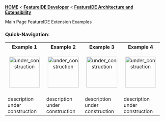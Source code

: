 <!-- Breadcrumb -->
[**HOME**](https://github.com/FeatureIDE/FeatureIDE/wiki) < [**FeatureIDE Developer**](https://github.com/FeatureIDE/FeatureIDE/wiki/FeatureIDE-Developer) < [**FeatureIDE Architecture and Extensibility**](https://github.com/FeatureIDE/FeatureIDE/wiki/FeatureIDE-Architecture-and-Extensibility)

<!-- Introduction -->
Main Page FeatureIDE Extension Examples

<!-- Quick-Navigation-Table -->
### Quick-Navigation:

<table>
	<tr>
		<th>Example 1</th>
		<th>Example 2</th>
		<th>Example 3</th>
		<th>Example 4</th>
	</tr>
	<tr>
		<td width="160px">
			<p align="center">
				<img height="100" width="100" alt="under_construction" src="https://github.com/FeatureIDE/FeatureIDE/wiki/Assets/under_construction.png">
			</p>
		</td>
		<td width="160px">
			<p align="center">
				<img height="100" width="100" alt="under_construction" src="https://github.com/FeatureIDE/FeatureIDE/wiki/Assets/under_construction.png">
			</p>
		</td>
		<td width="160px">
			<p align="center">
				<img height="100" width="100" alt="under_construction" src="https://github.com/FeatureIDE/FeatureIDE/wiki/Assets/under_construction.png">
			</p>
		</td>
		<td width="160px">
			<p align="center">
				<img height="100" width="100" alt="under_construction" src="https://github.com/FeatureIDE/FeatureIDE/wiki/Assets/under_construction.png">
			</p>
		</td>
	</tr>
	<tr>
		<td>
			<!--a href="/FeatureIDE/FeatureIDE/wiki/Eclipse-RCP-and-RAP-Development">Eclipse RCP and RAP</a-->
		</td>
		<td>
			<!--a href="/FeatureIDE/FeatureIDE/wiki/Checkout-FeatureIDE-sources">Checkout FeatureIDE sources</a-->
		</td>
		<td>
			<!--a href="/FeatureIDE/FeatureIDE/wiki/Run-configuration-[FeatureIDE-Dev]">Run Configuration</a-->
		</td>
		<td>
			<!--a href="/FeatureIDE/FeatureIDE/wiki/Run-configuration-[FeatureIDE-Dev]">Run Configuration</a-->
		</td>
	</tr>
	<tr>
		<td>description under construction</td>
		<td>description under construction</td>
		<td>description under construction</td>
		<td>description under construction</td>
	</tr>
</table>
<!-- Additional Content -->